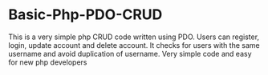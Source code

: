 # Basic-Php-PDO-CRUD
This is a very simple php CRUD code written using PDO. Users can register, login, update account and delete account. It checks for users with the same username and avoid duplication of username. Very simple code and easy for new php developers
